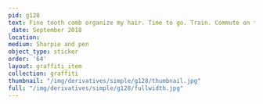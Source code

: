 ```yaml
---
pid: g128
text: Fine tooth comb organize my hair. Time to go. Train. Commute on time PROLE PROLE
_date: September 2018
location: 
medium: Sharpie and pen
object_type: sticker
order: '64'
layout: graffiti_item
collection: graffiti
thumbnail: "/img/derivatives/simple/g128/thumbnail.jpg"
full: "/img/derivatives/simple/g128/fullwidth.jpg"
---
```

